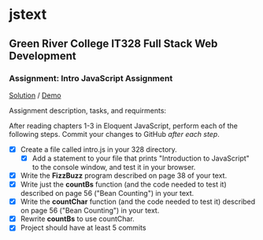 # jstext
## Green River College IT328 Full Stack Web Development
### Assignment: Intro JavaScript Assignment

[Solution](intro.js) / [Demo](http://troush.greenrivertech.net/328/jstext/intro_js.html)

Assignment description, tasks, and requirments:

After reading chapters 1-3 in Eloquent JavaScript, perform each of the following steps. Commit your changes to GitHub _after each step_.

- [x] Create a file called intro.js in your 328 directory.
  - [x] Add a statement to your file that prints "Introduction to JavaScript" to the console window, and test it in your browser.
- [x] Write the **FizzBuzz** program described on page 38 of your text.
- [x] Write just the **countBs** function (and the code needed to test it) described on page 56 ("Bean Counting") in your text.
- [x] Write the **countChar** function (and the code needed to test it) described on page 56 ("Bean Counting") in your text.
- [x] Rewrite **countBs** to use countChar.
- [x] Project should have at least 5 commits